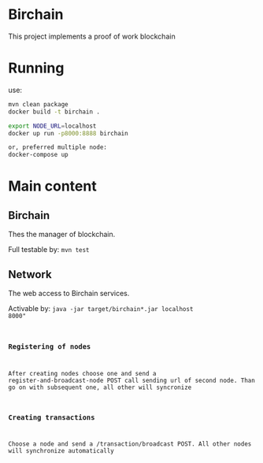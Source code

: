 # Birchain

This project implements a proof of work blockchain

# Running
use: 

```bash
mvn clean package
docker build -t birchain .

export NODE_URL=localhost
docker up run -p8000:8888 birchain

or, preferred multiple node:
docker-compose up
```


# Main content

## Birchain

Thes the manager of blockchain.

Full testable by: <code>mvn test</code>

## Network

The web access to Birchain services.

<!--Activable by: <code>mvn exec:java -Dexec.args="http://localhost 8001"</code>-->
Activable by: <code>java -jar target/birchain*.jar localhost 8000"

### Registering of nodes
After creating nodes choose one and send a register-and-broadcast-node POST call sending url of second node.
Than go on with subsequent one, all other will syncronize

### Creating transactions
Choose a node and send a /transaction/broadcast POST. All other nodes will synchronize automatically